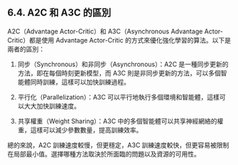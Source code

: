 ## 6.4. A2C 和 A3C 的區別

A2C（Advantage Actor-Critic）和 A3C（Asynchronous Advantage Actor-Critic）都是使用 Advantage Actor-Critic 的方式來優化強化學習的算法。以下是兩者的區別：

1. 同步（Synchronous）和非同步（Asynchronous）：A2C 是一種同步更新的方法，即在每個時刻更新模型，而 A3C 則是非同步更新的方法，可以多個智能體同時訓練，這樣可以加快訓練過程。

2. 平行化（Parallelization）：A3C 可以平行地執行多個環境和智能體，這樣可以大大加快訓練速度。

3. 共享權重（Weight Sharing）：A3C 中的多個智能體可以共享神經網絡的權重，這樣可以減少參數數量，提高訓練效率。

總的來說，A2C 訓練速度較慢，但更穩定，A3C 訓練速度較快，但更容易被限制在局部最小值。選擇哪種方法取決於所面臨的問題以及資源的可用性。